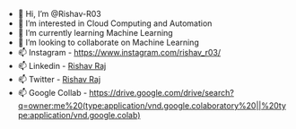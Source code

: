 - 👋 Hi, I’m @Rishav-R03
- 👀 I’m interested in Cloud Computing and Automation
- 🌱 I’m currently learning Machine Learning
- 💞️ I’m looking to collaborate on Machine Learning
- 📫 Instagram - https://www.instagram.com/rishav_r03/
- 📫 Linkedin - [Rishav Raj](https://www.linkedin.com/in/rishav-raj-15b077249/)
- 📫 Twitter - [Rishav Raj](https://twitter.com/RishavR39532110)
- 📫 Google Collab - https://drive.google.com/drive/search?q=owner:me%20(type:application/vnd.google.colaboratory%20||%20type:application/vnd.google.colab)
<!---
Rishav-R03/Rishav-R03 is a ✨ special ✨ repository because its `README.md` (this file) appears on your GitHub profile.
You can click the Preview link to take a look at your changes.
--->
